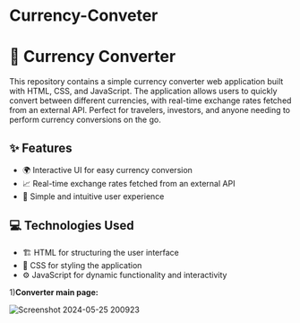# Currency-Conveter

# 💱 Currency Converter

This repository contains a simple currency converter web application built with HTML, CSS, and JavaScript. The application allows users to quickly convert between different currencies, with real-time exchange rates fetched from an external API. Perfect for travelers, investors, and anyone needing to perform currency conversions on the go.

## ✨ Features
- 🌍 Interactive UI for easy currency conversion
- 📈 Real-time exchange rates fetched from an external API
- 🎯 Simple and intuitive user experience

## 💻 Technologies Used
- 🏗️ HTML for structuring the user interface
- 🎨 CSS for styling the application
- ⚙️ JavaScript for dynamic functionality and interactivity

1)<b>Converter main page:</b>

![Screenshot 2024-05-25 200923](https://github.com/FenilVadher/Currency-Conveter/assets/115222424/5dadc31f-8e6e-496f-bf5c-14a806f0bf05)
